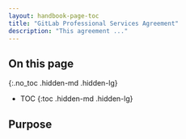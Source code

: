 ```yaml
---
layout: handbook-page-toc
title: "GitLab Professional Services Agreement"
description: "This agreement ..."
---
```


## On this page
{:.no_toc .hidden-md .hidden-lg}

- TOC
{:toc .hidden-md .hidden-lg}

## Purpose